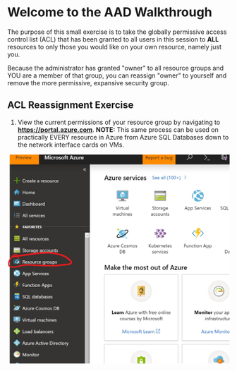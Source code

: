 # Welcome to the AAD Walkthrough 
The purpose of this small exercise is to take the globally permissive access control list (ACL) that has been granted to all users in this session to **ALL** resources to only those you would like on your own resource, namely just you. 

Because the administrator has granted "owner" to all resource groups and YOU are a member of that group, you can reassign "owner" to yourself and remove the more permissive, expansive security group.

## ACL Reassignment Exercise
1. View the current permissions of your resource group by navigating to **https://portal.azure.com**. **NOTE:** This same process can be used on practically EVERY resource in Azure from Azure SQL Databases down to the network interface cards on VMs.

![RGNav](AAD/images/RGNav.jpg)

